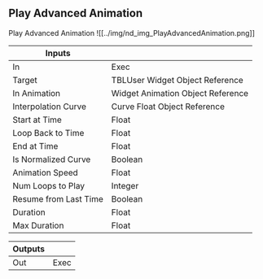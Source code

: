 ## Play Advanced Animation
Play Advanced Animation
![[../img/nd_img_PlayAdvancedAnimation.png]]

|Inputs||
|--|--|
| In | Exec |
| Target | TBLUser Widget Object Reference |
| In Animation | Widget Animation Object Reference |
| Interpolation Curve | Curve Float Object Reference |
| Start at Time | Float |
| Loop Back to Time | Float |
| End at Time | Float |
| Is Normalized Curve | Boolean |
| Animation Speed | Float |
| Num Loops to Play | Integer |
| Resume from Last Time | Boolean |
| Duration | Float |
| Max Duration | Float |

|Outputs||
|--|--|
| Out | Exec |
